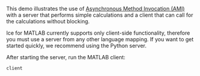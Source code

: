 This demo illustrates the use of [Asynchronous Method Invocation (AMI)][1]
with a server that performs simple calculations and a client that can
call for the calculations without blocking.

Ice for MATLAB currently supports only client-side functionality, therefore
you must use a server from any other language mapping. If you want to get
started quickly, we recommend using the Python server.

After starting the server, run the MATLAB client:

```
client
```

[1]: https://doc.zeroc.com/ice/3.7/language-mappings/matlab-mapping/client-side-slice-to-matlab-mapping/asynchronous-method-invocation-ami-in-matlab

